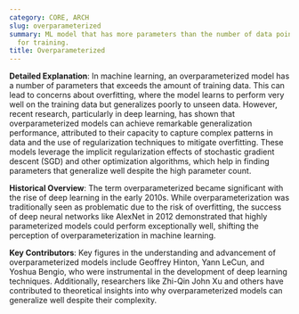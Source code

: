 ```yaml
---
category: CORE, ARCH
slug: overparameterized
summary: ML model that has more parameters than the number of data points available
  for training.
title: Overparameterized
---
```


**Detailed Explanation**: In machine learning, an overparameterized model has a number of parameters that exceeds the amount of training data. This can lead to concerns about overfitting, where the model learns to perform very well on the training data but generalizes poorly to unseen data. However, recent research, particularly in deep learning, has shown that overparameterized models can achieve remarkable generalization performance, attributed to their capacity to capture complex patterns in data and the use of regularization techniques to mitigate overfitting. These models leverage the implicit regularization effects of stochastic gradient descent (SGD) and other optimization algorithms, which help in finding parameters that generalize well despite the high parameter count.

**Historical Overview**: The term overparameterized became significant with the rise of deep learning in the early 2010s. While overparameterization was traditionally seen as problematic due to the risk of overfitting, the success of deep neural networks like AlexNet in 2012 demonstrated that highly parameterized models could perform exceptionally well, shifting the perception of overparameterization in machine learning.

**Key Contributors**: Key figures in the understanding and advancement of overparameterized models include Geoffrey Hinton, Yann LeCun, and Yoshua Bengio, who were instrumental in the development of deep learning techniques. Additionally, researchers like Zhi-Qin John Xu and others have contributed to theoretical insights into why overparameterized models can generalize well despite their complexity.